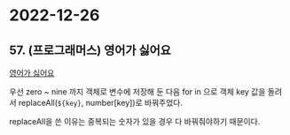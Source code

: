 # 2022-12-26

## 57. (프로그래머스) 영어가 싫어요

[영어가 싫어요](https://school.programmers.co.kr/learn/courses/30/lessons/120894)

우선 zero ~ nine 까지 객체로 변수에 저장해 둔 다음 for in 으로 객체 key 값을 돌려서 replaceAll(`${key}`, number[key])로 바꿔주었다.

replaceAll을 쓴 이유는 중복되는 숫자가 있을 경우 다 바꿔줘야하기 때문이다.
